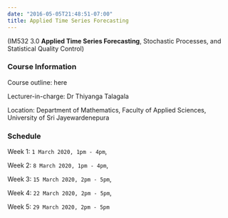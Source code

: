 ```yaml
---
date: "2016-05-05T21:48:51-07:00"
title: Applied Time Series Forecasting 
---
```


(IM532 3.0 **Applied Time Series Forecasting**, Stochastic Processes, and Statistical Quality Control)

### Course Information

Course outline: here

Lecturer-in-charge: Dr Thiyanga Talagala

Location: Department of Mathematics, Faculty of Applied Sciences, University of Sri Jayewardenepura


### Schedule

Week 1: `1 March 2020, 1pm - 4pm`,



Week 2: `8 March 2020, 1pm - 4pm`, 



Week 3: `15 March 2020, 2pm - 5pm`,



Week 4: `22 March 2020, 2pm - 5pm`,


Week 5:  `29 March 2020, 2pm - 5pm`